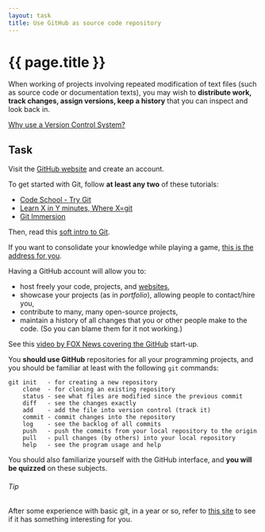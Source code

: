 ```yaml
---
layout: task
title: Use GitHub as source code repository
---
```

{{ page.title }}
================

When working of projects involving repeated modification of text files 
(such as source code or documentation texts), you may wish to 
**distribute work, track changes, assign versions, keep a history** 
that you can inspect and look back in.

[Why use a Version Control System?](http://stackoverflow.com/questions/1408450/why-should-i-use-version-control)

Task
----
Visit the [GitHub website](https://github.com/) and create an account.

To get started with Git, follow **at least any two** of these tutorials:

* [Code School - Try Git](http://try.github.io/levels/1/challenges/1/)
* [Learn X in Y minutes, Where X=git](http://learnxinyminutes.com/docs/git/)
* [Git Immersion](http://gitimmersion.com/lab_01.html)

Then, read this [soft intro to Git](http://newcoder.io/begin/save-your-progress/).

If you want to consolidate your knowledge while playing a game, [this is the address for you](https://github.com/hgarc014/git-game).

Having a GitHub account will allow you to:

* host freely your code, projects, and [websites](http://jekyllbootstrap.com/),
* showcase your projects (as in _portfolio_), allowing people to contact/hire you,
* contribute to many, many open-source projects,
* maintain a history of all changes that you or other people make to the code. (So you can blame them for it not working.)

See this [video by FOX News covering the GitHub](http://video.foxbusiness.com/v/2667694577001/writing-a-new-dictionary/) start-up.

You **should use GitHub** repositories for all your programming projects, and
you should be familiar at least with the following `git` commands:

```
git init   - for creating a new repository
    clone  - for cloning an existing repository
    status - see what files are modified since the previous commit
    diff   - see the changes exactly
    add    - add the file into version control (track it)
    commit - commit changes into the repository
    log    - see the backlog of all commits
    push   - push the commits from your local repository to the origin
    pull   - pull changes (by others) into your local repository
    help   - see the program usage and help
```
You should also familiarize yourself with the GitHub interface, and **you will
be quizzed** on these subjects.

###### Tip ######
After some experience with basic git, in a year or so,
refer to [this site](http://teach.github.com/) to see if it has something interesting for you.

